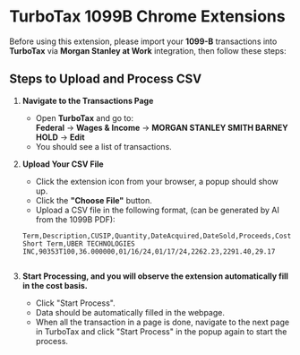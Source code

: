 # TurboTax 1099B Chrome Extensions

Before using this extension, please import your **1099-B** transactions into **TurboTax** via **Morgan Stanley at Work** integration, then follow these steps:

## Steps to Upload and Process CSV

1. **Navigate to the Transactions Page**  
   - Open **TurboTax** and go to:  
     **Federal** → **Wages & Income** → **MORGAN STANLEY SMITH BARNEY HOLD** → **Edit**  
   - You should see a list of transactions.

2. **Upload Your CSV File**  
   - Click the extension icon from your browser, a popup should show up. 
   - Click the **"Choose File"** button.  
   - Upload a CSV file in the following format, (can be generated by AI from the 1099B PDF):

   ```csv
   Term,Description,CUSIP,Quantity,DateAcquired,DateSold,Proceeds,CostBasis,WashSaleLoss
   Short Term,UBER TECHNOLOGIES INC,90353T100,36.000000,01/16/24,01/17/24,2262.23,2291.40,29.17


3. **Start Processing, and you will observe the extension automatically fill in the cost basis.**
   - Click "Start Process".
   - Data should be automatically filled in the webpage.
   - When all the transaction in a page is done, navigate to the next page in TurboTax and click  "Start Process" in the popup again to start the process.